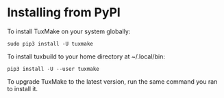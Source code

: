 # Installing from PyPI

To install TuxMake on your system globally:

```
sudo pip3 install -U tuxmake
```

To install tuxbuild to your home directory at ~/.local/bin:

```
pip3 install -U --user tuxmake
```

To upgrade TuxMake to the latest version, run the same command you ran to
install it.
